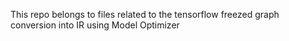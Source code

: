 This repo belongs to files related to the tensorflow freezed graph conversion into IR using Model Optimizer
